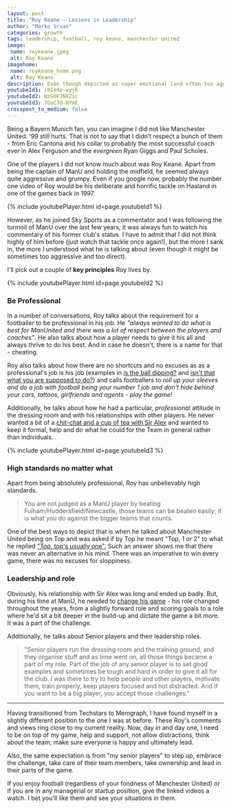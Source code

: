 ```yaml
---
layout: post
title: "Roy Keane - Lessons in Leadership"
author: "Marko Srsan"
categories: growth
tags: leadership, football, roy keane, manchester united
image: 
 name: roykeane.jpeg
 alt: Roy Keane
imagehome:
 name: roykeane_home.png
 alt: Roy Keane
description: Even though depicted as super emotional (and often too aggressive), he actually lead his team properly and cared.
youtubeId1: i0Ie4o-wyjk
youtubeId2: WzGOF7NXZic
youtubeId3: 7GoCJO-NfmE
crosspost_to_medium: false
---
```

Being a Bayern Munich fan, you can imagine I did not like Manchester United. ‘99 still hurts. That is not to say that I didn’t respect a bunch of them - from Eric Cantona and his collar to probably the most successful coach ever in Alex Ferguson and the *evergreen* Ryan Giggs and Paul Scholes. 

One of the players I did not know much about was Roy Keane. Apart from being the captain of ManU and holding the midfield, he seemed always quite aggressive and grumpy. Even if you google now, probably the number one video of Roy would be his deliberate and horrific tackle on Haaland in one of the games back in 1997. 

{% include youtubePlayer.html id=page.youtubeId1 %}

However, as he joined Sky Sports as a commentator and I was following the turmoil of ManU over the last few years, it was always fun to watch his commentary of his former club's status. I have to admit that I did not think highly of him before (just watch that tackle once again!), but the more I sank in, the more I understood what he is talking about (even though it might be sometimes too aggressive and too direct). 

I'll pick out a couple of **key principles** Roy lives by.

{% include youtubePlayer.html id=page.youtubeId2 %}

### Be Professional

In a number of conversations, Roy talks about the requirement for a footballer to be professional in his job. He *"always wanted to do what is best for ManUnited and there was a lot of respect between the players and coaches"*. He also talks about how a player needs to give it his all and always thrive to do his best. And in case he doesn't, there is a name for that - cheating. 

Roy also talks about how there are no shortcuts and no excuses as as a professional's job is his job (examples in [is the ball dipping?](https://youtu.be/BwVR2bJDgbU?t=90) and [isn't that what you are supposed to do?](https://youtu.be/GY9v0LSvNQ0?t=102)) and calls footballers to _roll up your sleeves and do a job with football being your number 1 job and don't hide behind your cars, tattoos, girlfriends and agents - play the game!_

Additionally, he talks about how he had a particular, *professional* attitude in the dressing room and with his relationships with other players. He never wanted a bit of a [chit-chat and a cup of tea with Sir Alex](https://youtu.be/7GoCJO-NfmE?t=40) and wanted to keep it formal, help and do what he could for the Team in general rather than individuals.

{% include youtubePlayer.html id=page.youtubeId3 %}

### High standards no matter what

Apart from being absolutely professional, Roy has unbelievably high standards. 

> You are not judged as a ManU player by beating Fulham/Huddersfield/Newcastle, those teams can be beaten easily; it is what you do against the bigger teams that counts.

One of the best ways to depict that is when he talked about Manchester United being on Top and was asked if by Top he meant "Top, 1 or 2" to what he replied ["Top, top's usually one".](https://www.youtube.com/watch?v=WzGOF7NXZic&feature=youtu.be&t=182) Such an answer shows me that there was never an alternative in his mind. There was an imperative to win every game, there was no excuses for sloppiness.

### Leadership and role

Obviously, his relationship with Sir Alex was long and ended up badly. But, during his time at ManU, he needed to [change his game](https://youtu.be/C9Cp-XNYAVU?t=180) - his role changed throughout the years, from a slightly forward role and scoring goals to a role where he'd sit a bit deeper in the build-up and dictate the game a bit more. It was a part of the challenge. 

Additionally, he talks about Senior players and their leadership roles. 

> "Senior players run the dressing room and the training ground, and they organise stuff and as time went on, all those things became a part of my role. Part of the job of any senior player is to set good examples and sometimes be tough and hard in order to give it all for the club. I was there to try to help people and other players, motivate them, train properly, keep players focused and not distracted. And if you want to be a big player, you accept those challenges."

---

Having transitioned from Techstars to Memgraph, I have found myself in a slightly different position to the one I was at before. These Roy's comments and views ring close to my current reality. Now, day in and day one, I need to be on top of my game, help and support, not allow distractions, think about the team, make sure everyone is happy and ultimately lead. 

Also, the same expectation is from "my senior players" to step up, embrace the challenge, take care of their team members, take ownership and lead in their parts of the game. 

If you enjoy football (regardless of your fondness of Manchester United) or if you are in any managerial or startup position, give the linked videos a watch. I bet you'll like them and see your situations in them.